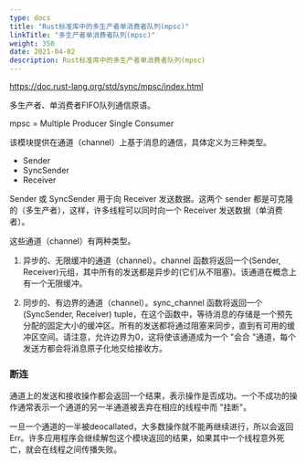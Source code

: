 ```yaml
---
type: docs
title: "Rust标准库中的多生产者单消费者队列(mpsc)"
linkTitle: "多生产者单消费者队列(mpsc)"
weight: 350
date: 2021-04-02
description: Rust标准库中的多生产者单消费者队列(mpsc)
---
```


https://doc.rust-lang.org/std/sync/mpsc/index.html

多生产者、单消费者FIFO队列通信原语。

mpsc = Multiple Producer Single Consumer

该模块提供在通道（channel）上基于消息的通信，具体定义为三种类型。

- Sender
- SyncSender
- Receiver

Sender 或 SyncSender 用于向 Receiver 发送数据。这两个 sender 都是可克隆的（多生产者），这样，许多线程可以同时向一个 Receiver 发送数据（单消费者）。

这些通道（channel）有两种类型。

1. 异步的、无限缓冲的通道（channel）。channel 函数将返回一个(Sender, Receiver)元组，其中所有的发送都是异步的(它们从不阻塞)。该通道在概念上有一个无限缓冲。

2. 同步的、有边界的通道（channel）。sync_channel 函数将返回一个(SyncSender, Receiver) tuple，在这个函数中，等待消息的存储是一个预先分配的固定大小的缓冲区。所有的发送都将通过阻塞来同步，直到有可用的缓冲区空间。请注意，允许边界为0，这将使该通道成为一个 "会合 "通道，每个发送方都会将消息原子化地交给接收方。

### 断连

通道上的发送和接收操作都会返回一个结果，表示操作是否成功。一个不成功的操作通常表示一个通道的另一半通道被丢弃在相应的线程中而 "挂断"。

一旦一个通道的一半被deocallated，大多数操作就不能再继续进行，所以会返回Err。许多应用程序会继续解包这个模块返回的结果，如果其中一个线程意外死亡，就会在线程之间传播失败。















